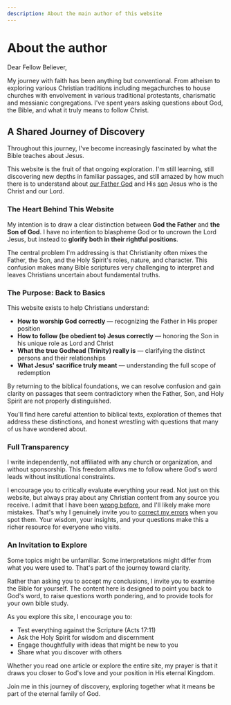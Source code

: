 ```yaml
---
description: About the main author of this website
---
```


# About the author

Dear Fellow Believer,

My journey with faith has been anything but conventional. From atheism to exploring various Christian traditions including megachurches to house churches with envolvement in various traditional protestants, charismatic and messianic congregations. I've spent years asking questions about God, the Bible, and what it truly means to follow Christ.

## A Shared Journey of Discovery

Throughout this journey, I've become increasingly fascinated by what the Bible teaches about Jesus.

This website is the fruit of that ongoing exploration. I'm still learning, still discovering new depths in familiar passages, and still amazed by how much there is to understand about [our Father God](https://ofgod.info) and His [son](https://son.ofgod.info) Jesus who is the Christ and our Lord.

### The Heart Behind This Website

My intention is to draw a clear distinction between **God the Father** and **the Son of God**. I have no intention to blaspheme God or to uncrown the Lord Jesus, but instead to **glorify both in their rightful positions**.

The central problem I'm addressing is that Christianity often mixes the Father, the Son, and the Holy Spirit's roles, nature, and character. This confusion makes many Bible scriptures very challenging to interpret and leaves Christians uncertain about fundamental truths.

### The Purpose: Back to Basics

This website exists to help Christians understand:
- **How to worship God correctly** — recognizing the Father in His proper position
- **How to follow (be obedient to) Jesus correctly** — honoring the Son in his unique role as Lord and Christ
- **What the true Godhead (Trinity) really is** — clarifying the distinct persons and their relationships
- **What Jesus' sacrifice truly meant** — understanding the full scope of redemption

By returning to the biblical foundations, we can resolve confusion and gain clarity on passages that seem contradictory when the Father, Son, and Holy Spirit are not properly distinguished.

You'll find here careful attention to biblical texts, exploration of themes that address these distinctions, and honest wrestling with questions that many of us have wondered about. 

### Full Transparency

I write independently, not affiliated with any church or organization, and without sponsorship. This freedom allows me to follow where God's word leads without institutional constraints.

I encourage you to critically evaluate everything your read. Not just on this website, but always pray about any Christian content from any source you receive. I admit that I have been [wrong before](disclaimer.md), and I'll likely make more mistakes. That's why I genuinely invite you to [correct my errors](edit.md) when you spot them. Your wisdom, your insights, and your questions make this a richer resource for everyone who visits.

### An Invitation to Explore

Some topics might be unfamiliar. Some interpretations might differ from what you were used to. That's part of the journey toward clarity.

Rather than asking you to accept my conclusions, I invite you to examine the Bible for yourself. The content here is designed to point you back to God's word, to raise questions worth pondering, and to provide tools for your own bible study.

As you explore this site, I encourage you to:
- Test everything against the Scripture (Acts 17:11)
- Ask the Holy Spirit for wisdom and discernment
- Engage thoughtfully with ideas that might be new to you
- Share what you discover with others

Whether you read one article or explore the entire site, my prayer is that it draws you closer to God's love and your position in His eternal Kingdom.

Join me in this journey of discovery, exploring together what it means be part of the eternal family of God.
